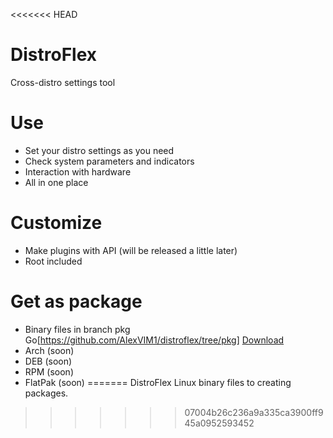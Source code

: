 <<<<<<< HEAD
# DistroFlex
Cross-distro settings tool

# Use
* Set your distro settings as you need
* Check system parameters and indicators
* Interaction with hardware
* All in one place

# Customize
* Make plugins with API (will be released a little later)
* Root included

# Get as package
* Binary files in branch pkg Go[https://github.com/AlexVIM1/distroflex/tree/pkg] [Download](https://raw.githubusercontent.com/AlexVIM1/distroflex/pkg/distroflex-1.0-1-x86_64.tar.gz) 
* Arch (soon)
* DEB (soon)
* RPM (soon)
* FlatPak (soon)
=======
DistroFlex Linux binary files to creating packages.
>>>>>>> 07004b26c236a9a335ca3900ff945a0952593452
